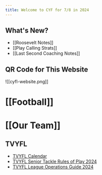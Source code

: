 ```yaml
---
title: Welcome to CYF for 7/8 in 2024
---
```

## What's New?

- [[Roosevelt Notes]]
- [[Play Calling Strats]]
- [[Last Second Coaching Notes]]




## QR Code for This Website
![[cyfl-website.png]]

# [[Football]]

# [[Our Team]]

## TVYFL
- [TVYFL Calendar](https://www.tvyfl.org/calendar)
- [TVYFL Senior Tackle Rules of Play 2024](https://cdn1.sportngin.com/attachments/document/5f9a-2780650/2024_TVYFL_Senior_Tackle_Rules_of_Play.pdf)
- [TVYFL League Operations Guide 2024](https://cdn1.sportngin.com/attachments/document/a404-3027325/2024_TVYFL_League_Operations_Guide.pdf)